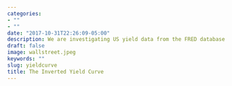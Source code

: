 ```yaml
---
categories:
- ""
- ""
date: "2017-10-31T22:26:09-05:00"
description: We are investigating US yield data from the FRED database to analyse the predictive power of inverted yield curves to its ability to forecast recessions. 
draft: false
image: wallstreet.jpeg
keywords: ""
slug: yieldcurve
title: The Inverted Yield Curve
---
```

